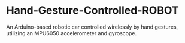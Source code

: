 # Hand-Gesture-Controlled-ROBOT
An Arduino-based robotic car controlled wirelessly by hand gestures, utilizing an MPU6050 accelerometer and gyroscope.
